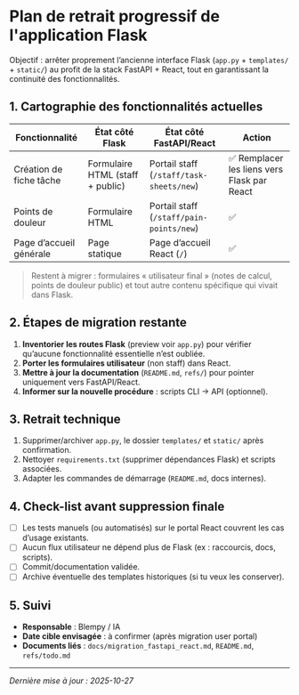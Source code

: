 # Plan de retrait progressif de l'application Flask

Objectif : arrêter proprement l’ancienne interface Flask (`app.py` + `templates/` + `static/`) au profit de la stack FastAPI + React, tout en garantissant la continuité des fonctionnalités.

## 1. Cartographie des fonctionnalités actuelles

| Fonctionnalité | État côté Flask | État côté FastAPI/React | Action |
| --- | --- | --- | --- |
| Création de fiche tâche | Formulaire HTML (staff + public) | Portail staff (`/staff/task-sheets/new`) | ✅ Remplacer les liens vers Flask par React |
| Points de douleur | Formulaire HTML | Portail staff (`/staff/pain-points/new`) | ✅ |
| Page d’accueil générale | Page statique | Page d’accueil React (`/`) | ✅ |

> Restent à migrer : formulaires « utilisateur final » (notes de calcul, points de douleur public) et tout autre contenu spécifique qui vivait dans Flask.

## 2. Étapes de migration restante

1. **Inventorier les routes Flask** (preview voir `app.py`) pour vérifier qu’aucune fonctionnalité essentielle n’est oubliée.
2. **Porter les formulaires utilisateur** (non staff) dans React.
3. **Mettre à jour la documentation** (`README.md`, `refs/`) pour pointer uniquement vers FastAPI/React.
4. **Informer sur la nouvelle procédure** : scripts CLI → API (optionnel).

## 3. Retrait technique

1. Supprimer/archiver `app.py`, le dossier `templates/` et `static/` après confirmation.
2. Nettoyer `requirements.txt` (supprimer dépendances Flask) et scripts associées.
3. Adapter les commandes de démarrage (`README.md`, docs internes).

## 4. Check-list avant suppression finale

- [ ] Les tests manuels (ou automatisés) sur le portal React couvrent les cas d’usage existants.
- [ ] Aucun flux utilisateur ne dépend plus de Flask (ex : raccourcis, docs, scripts).
- [ ] Commit/documentation validée.
- [ ] Archive éventuelle des templates historiques (si tu veux les conserver).

## 5. Suivi

- **Responsable** : Blempy / IA
- **Date cible envisagée** : à confirmer (après migration user portal)
- **Documents liés** : `docs/migration_fastapi_react.md`, `README.md`, `refs/todo.md`

---

*Dernière mise à jour : 2025-10-27*
